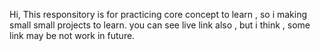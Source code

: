 Hi,
This responsitory is for practicing core concept to learn , so i making small small projects to learn.
you can see live link also , but i think , some link may be not work in future.
